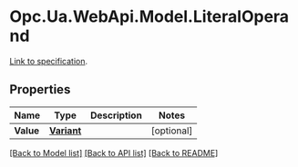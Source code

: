 # Opc.Ua.WebApi.Model.LiteralOperand
[Link to specification](https://reference.opcfoundation.org/v105/Core/docs/Part4/7.7.4/#7.7.4.3).

## Properties

Name | Type | Description | Notes
------------ | ------------- | ------------- | -------------
**Value** | [**Variant**](Variant.md) |  | [optional] 

[[Back to Model list]](../README.md#documentation-for-models) [[Back to API list]](../README.md#documentation-for-api-endpoints) [[Back to README]](../README.md)

